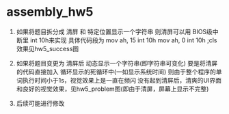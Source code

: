 # assembly_hw5

1. 如果将题目拆分成 清屏 和 特定位置显示一个字符串
   则清屏可以用	BIOS级中断里 int 10h来实现
   具体代码段为
        mov ah, 15
	      int 10h
	      mov ah, 0
	      int 10h			;cls
                                          效果见hw5_success图
2. 如果将题目变更为 清屏后 动态显示一个字符串(即字符串可变化)
   要是将清屏的代码直接加入 循环显示的死循环中(一如显示系统时间)
   则由于整个程序的单词执行时间小于1s，视觉效果上是一直在频闪
   没有起到清屏后，清爽的UI界面和良好的视觉效果，见hw5_problem图(即由于清屏，屏幕上显示不完整)

3. 后续可能进行修改
